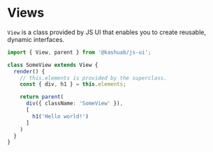 # Views

`View` is a class provided by JS UI that enables you to create reusable, dynamic interfaces.

```ts
import { View, parent } from '@kashuab/js-ui';

class SomeView extends View {
  render() {
    // this.elements is provided by the superclass.
    const { div, h1 } = this.elements;

    return parent(
      div({ className: 'SomeView' }),
      [
        h1('Hello world!')
      ]
    )
  }
}
```